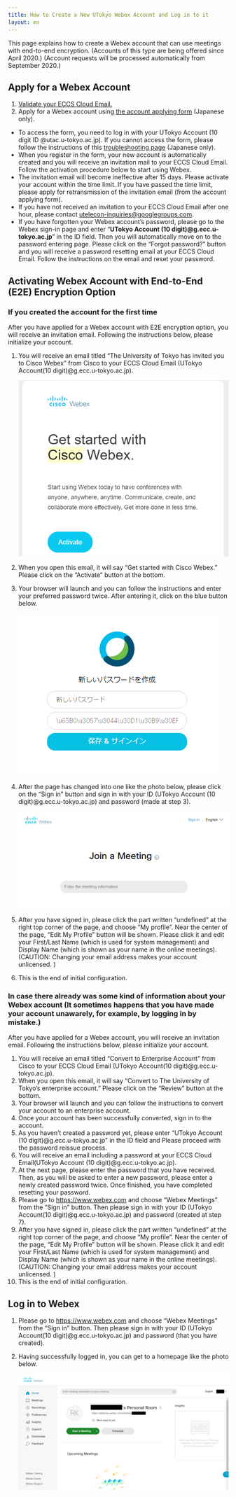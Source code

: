 ```yaml
---
title: How to Create a New UTokyo Webex Account and Log in to it
layout: en
---
```

This page explains how to create a Webex account that can use meetings with end-to-end encryption. (Accounts of this type are being offered since April 2020.) (Account requests will be processed automatically from September 2020.)

## Apply for a Webex Account
1. <a href="https://www.ecc.u-tokyo.ac.jp/en/announcement/2016/06/07_2195.html" target="_blank">Validate your ECCS Cloud Email.</a>
1. Apply for a Webex account using <a href="https://forms.office.com/Pages/ResponsePage.aspx?id=T6978HAr10eaAgh1yvlMhHUY5ws7h1xGr9koV-KGC8RUMUhVRzlRODBIRkczUUpYVlZTM1lRU1kzNy4u" target="_blank">the account applying form</a> (Japanese only).

  * To access the form, you need to log in with your UTokyo Account (10 digit ID @utac.u-tokyo.ac.jp). If you cannot access the form, please follow the instructions of this [troubleshooting page](/faq/msaccount-troubleshooting) (Japanese only).
  * When you register in the form, your new account is automatically created and you will receive an invitation mail to your ECCS Cloud Email. Follow the activation procedure below to start using Webex.
  * The invitation email will become ineffective after 15 days. Please activate your account within the time limit. If you have passed the time limit, please apply for retransmission of the invitation email (from the account applying form). 
  * If you have not received an invitation to your ECCS Cloud Email after one hour, please contact utelecon-inquiries@googlegroups.com.
  * If you have forgotten your Webex account’s password, please go to the Webex sign-in page and enter “**UTokyo Account (10 digit)@g.ecc.u-tokyo.ac.jp**” in the ID field. Then you will automatically move on to the password entering page. Please click on the “Forgot password?” button and you will receive a password resetting email at your ECCS Cloud Email. Follow the instructions on the email and reset your password.

<a id="activation"></a>
## Activating Webex Account with End-to-End (E2E) Encryption Option

<a id="new"></a>
### If you created the account for the first time 

After you have applied for a Webex account with E2E encryption option, you will receive an invitation email. Following the instructions below, please initialize your account. 

1. You will receive an email titled “The University of Tokyo has invited you to Cisco Webex” from Cisco to your ECCS Cloud Email (UTokyo Account(10 digit)@g.ecc.u-tokyo.ac.jp).

	![Email from Cisco](../../webex/img/webex_utelecon_activate_1.png)

1. When you open this email, it will say “Get started with Cisco Webex.” Please click on the “Activate” button at the bottom.
1. Your browser will launch and you can follow the instructions and enter your preferred password twice. After entering it, click on the blue button below.

	![new password](../../webex/img/webex_utelecon_activate_2.png)

1. After the page has changed into one like the photo below, please click on the “Sign in” button and sign in with your ID (UTokyo Account (10 digit)@g.ecc.u-tokyo.ac.jp) and password (made at step 3).

	![sign in](img/Webex_JoinMeeting.PNG)

1. After you have signed in, please click the part written “undefined” at the right top corner of the page, and choose “My profile”. Near the center of the page, “Edit My Profile” button will be shown. Please click it and edit your First/Last Name (which is used for system management) and Display Name (which is shown as your name in the online meetings). (CAUTION: Changing your email address makes your account unlicensed. )
1. This is the end of initial configuration.

<a id="convert"></a>
### In case there already was some kind of information about your Webex account (It sometimes happens that you have made your account unawarely, for example, by logging in by mistake.)

After you have applied for a Webex account, you will receive an invitation email. Following the instructions below, please initialize your account. 

1. You will receive an email titled “Convert to Enterprise Account” from Cisco to your ECCS Cloud Email (UTokyo Account(10 digit)@g.ecc.u-tokyo.ac.jp).
1. When you open this email, it will say “Convert to The University of Tokyo’s enterprise account.” Please click on the “Review” button at the bottom.
1. Your browser will launch and you can follow the instructions to convert your account to an enterprise account.
1. Once your account has been successfully converted, sign in to the account. 
1. As you haven’t created a password yet, please enter “UTokyo Account (10 digit)@g.ecc.u-tokyo.ac.jp” in the ID field and Please proceed with the password reissue process.
1. You will receive an email including a password at your ECCS Cloud Email(UTokyo Account (10 digit)@g.ecc.u-tokyo.ac.jp). 
1. At the next page, please enter the password that you have received. Then, as you will be asked to enter a new password, please enter a newly created password twice. Once finished, you have completed resetting your password. 
1. Please go to https://www.webex.com and choose “Webex Meetings” from the “Sign in” button. Then please sign in with your ID (UTokyo Account(10 digit)@g.ecc.u-tokyo.ac.jp) and password (created at step 7).
1. After you have signed in, please click the part written “undefined” at the right top corner of the page, and choose “My profile”. Near the center of the page, “Edit My Profile” button will be shown. Please click it and edit your First/Last Name (which is used for system management) and Display Name (which is shown as your name in the online meetings). (CAUTION: Changing your email address makes your account unlicensed. )
1. This is the end of initial configuration.

## Log in to Webex
1. Please go to https://www.webex.com and choose “Webex Meetings” from the “Sign in” button. Then please sign in with your ID (UTokyo Account(10 digit)@g.ecc.u-tokyo.ac.jp) and password (that you have created).
1. Having successfully logged in, you can get to a homepage like the photo below.

	![WebEx dashboard](img/Webex_Dashboard.PNG)
